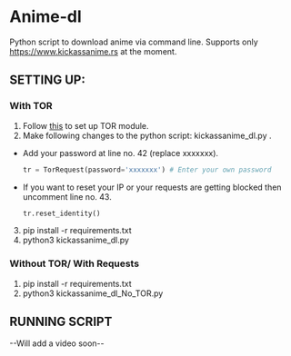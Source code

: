 # Anime-dl
Python script to download anime via command line.
Supports only https://www.kickassanime.rs at the moment.

## SETTING UP:

### With TOR
1. Follow [this](https://www.scrapehero.com/make-anonymous-requests-using-tor-python/) to set up TOR module.
2. Make following changes to the python script: kickassanime_dl.py .
- Add your password at line no. 42 (replace xxxxxxx).
	```python
	tr = TorRequest(password='xxxxxxx') # Enter your own password
	```      
- If you want to reset your IP or your requests are getting blocked then uncomment line no. 43.
	```python
	tr.reset_identity()
	```  
3. pip install -r requirements.txt
4. python3 kickassanime_dl.py

### Without TOR/ With Requests
1. pip install -r requirements.txt
2. python3 kickassanime_dl_No_TOR.py

## RUNNING SCRIPT
--Will add a video soon--
